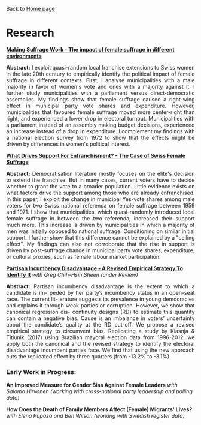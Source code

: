 Back to [Home page](/README.md)

# Research

[**Making Suffrage Work - The impact of female suffrage in different environments**](https://www.dropbox.com/s/u5zayov1thm3tey/suffrage.pdf?dl=0)

<p align = 'justify'> <b>Abstract:</b> I exploit quasi-random local franchise extensions to Swiss women in the late 20th century to empirically identify the political impact of female suffrage in different contexts. First, I analyse municipalities with a male majority in favor of women's vote and ones with a majority against it. I further study municipalities with a parliament versus direct-democratic assemblies. My findings show that female suffrage caused a right-wing effect in municipal party vote shares and expenditure. However, municipalities that favoured female suffrage moved more center-right than right, and experienced a lower drop in electoral turnout. Municipalities with a parliament instead of an assembly making budget decisions, experienced an increase instead of a drop in expenditure. I complement my findings with a national election survey from 1972 to show that the effects might be driven by differences in women's political interest.</p>

[**What Drives Support For Enfranchisment? - The Case of Swiss Female Suffrage**](https://www.dropbox.com/s/tvts3td5jkri8rd/referenda.pdf?dl=0)

<p align = 'justify'> <b>Abstract:</b> Democratisation literature mostly focuses on the elite's decision to extend the franchise. But in many cases, current voters have to decide whether to grant the vote to a broader population. Little evidence exists on what factors drive the support among those who are already enfranchised. In this paper, I exploit the change in municipal Yes-vote shares among male voters for two Swiss national referenda on female suffrage between 1959 and 1971. I show that municipalities, which quasi-randomly introduced local female suffrage in between the two referenda, increased their support much more. This increase is driven by municipalities in which a majority of men was initially opposed to national suffrage. Conditioning on similar initial support, I further show that this difference cannot be explained by a "ceiling effect". My findings can also not corroborate that the rise in support is driven by post-suffrage change in municipal party vote shares, expenditure, or cultural proxies, such as female labour market participation.</p>

[**Partisan Incumbency Disadvantage - A Revised Empirical Strategy To Identify It**](https://www.dropbox.com/s/0fxi5d4sbtoo4xf/runnerup_July2020.pdf?dl=0) *with Greg Chih-Hsin Sheen (under Review)*

<p align = 'justify'> <b>Abstract:</b> Partisan incumbency disadvantage is the extent to which a candidate is im- peded by her party’s incumbency status in an open-seat race. The current lit- erature suggests its prevalence in young democracies and explains it through weak parties or corruption. However, we show that canonical regression dis- continuity designs (RD) to estimate this quantity can contain a negative bias. Cause is an imbalance in voters’ uncertainty about the candidate’s quality at the RD cut-off. We propose a revised empirical strategy to circumvent bias. Replicating a study by Klasnja & Titiunik (2017) using Brazilian mayoral election data from 1996-2012, we apply both the canonical and the revised strategy to identify the electoral disadvantage incumbent parties face. We find that using the new approach cuts the replicated effect by three quarters (from -13.2% to -3.1%).</p>

### Early Work in Progress:

**An Improved Measure for Gender Bias Against Female Leaders** *with Salomo Hirvonen (working with cross-national party leadership and polling data)*

**How Does the Death of Family Members Affect (Female) Migrants' Lives?** *with Elena Pupaza and Ben Wilson (working with Swedish register data)*
